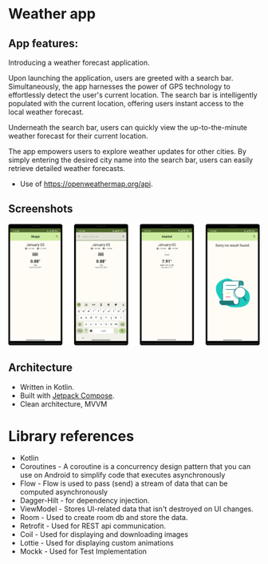 # Weather app

## App features:
Introducing a weather forecast application.

Upon launching the application, users are greeted with a search bar. Simultaneously, the app harnesses the power of GPS technology to effortlessly detect the user's current location. The search bar is intelligently populated with the current location, offering users instant access to the local weather forecast.

Underneath the search bar, users can quickly view the up-to-the-minute weather forecast for their current location.

The app empowers users to explore weather updates for other cities. By simply entering the desired city name into the search bar, users can easily retrieve detailed weather forecasts.

- Use of https://openweathermap.org/api.

## Screenshots

<img src="screenshots/screenshots.png"/>

## Architecture
- Written in Kotlin.
- Built with [Jetpack Compose](https://developer.android.com/jetpack/compose).
- Clean architecture, MVVM

# Library references
- Kotlin
- Coroutines - A coroutine is a concurrency design pattern that you can use on Android to simplify code that executes asynchronously
- Flow - Flow is used to pass (send) a stream of data that can be computed asynchronously
- Dagger-Hilt - for dependency injection.
- ViewModel - Stores UI-related data that isn't destroyed on UI changes.
- Room - Used to create room db and store the data.
- Retrofit - Used for REST api communication.
- Coil - Used for displaying and downloading images
- Lottie - Used for displaying custom animations
- Mockk - Used for Test Implementation